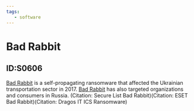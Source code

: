 ```yaml
---
tags:
   - software
---
```

# Bad Rabbit
## ID:S0606
[Bad Rabbit](/mitre/software/S0606) is a self-propagating ransomware that affected the Ukrainian transportation sector in 2017. [Bad Rabbit](/mitre/software/S0606) has also targeted organizations and consumers in Russia. (Citation: Secure List Bad Rabbit)(Citation: ESET Bad Rabbit)(Citation: Dragos IT ICS Ransomware) 
